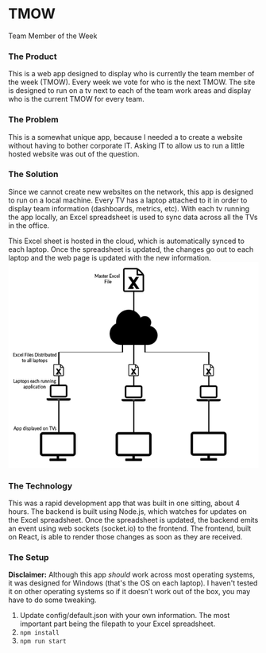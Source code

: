 # TMOW
Team Member of the Week

### The Product
This is a web app designed to display who is currently the team member of the week (TMOW). Every week we vote for who is the next TMOW. The site is designed to run on a tv next to each of the team work areas and display who is the current TMOW for every team.

### The Problem
This is a somewhat unique app, because I needed a to create a website without having to bother corporate IT. Asking IT to allow us to run a little hosted website was out of the question.

### The Solution
Since we cannot create new websites on the network, this app is designed to run on a local machine. Every TV has a laptop attached to it in order to display team information (dashboards, metrics, etc). With each tv running the app locally, an Excel spreadsheet is used to sync data across all the TVs in the office.

This Excel sheet is hosted in the cloud, which is automatically synced to each laptop. Once the spreadsheet is updated, the changes go out to each laptop and the web page is updated with the new information.
![alt text](https://github.com/bretterism/tmow/blob/master/img/tmow-diagram.png "TMOW Diagram")

### The Technology
This was a rapid development app that was built in one sitting, about 4 hours. The backend is built using Node.js, which watches for updates on the Excel spreadsheet. Once the spreadsheet is updated, the backend emits an event using web sockets (socket.io) to the frontend. The frontend, built on React, is able to render those changes as soon as they are received.

### The Setup
**Disclaimer:**  Although this app *should* work across most operating systems, it was designed for Windows (that's the OS on each laptop). I haven't tested it on other operating systems so if it doesn't work out of the box, you may have to do some tweaking.

1. Update config/default.json with your own information. The most important part being the filepath to your Excel spreadsheet.
2. `npm install`
3. `npm run start`
